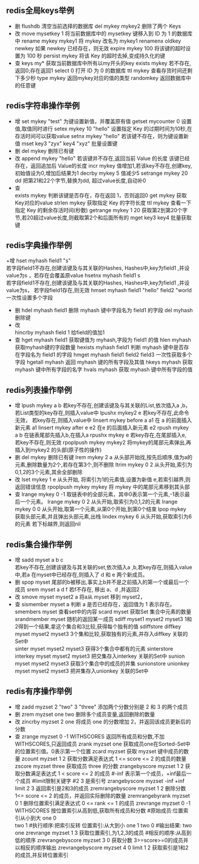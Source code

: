 ## redis全局keys举例
+ 删 
flushdb             清空当前选择的数据库 
del mykey mykey2        删除了两个 Keys 
+ 改 
move mysetkey 1         将当前数据库中的 mysetkey 键移入到 ID 为 1 的数据库中 
rename mykey mykey1     将 mykey 改名为 mykey1 
renamenx oldkey newkey  如果 newkey 已经存在，则无效 
expire mykey 100        将该键的超时设置为 100 秒
persist mykey       将该 Key 的超时去掉,变成持久化的键 
+ 查 
keys my*            获取当前数据库中所有以my开头的key 
exists mykey        若不存在,返回0;存在返回1 
select 0            打开 ID 为 0 的数据库 
ttl mykey           查看存货时间还剩下多少秒
type mykey          返回mykey对应的值的类型 
randomkey           返回数据库中的任意键
## redis字符串操作举例
+ 增
set mykey "test"            为键设置新值，并覆盖原有值
getset mycounter 0              设置值,取值同时进行
setex mykey 10 "hello"          设置指定 Key 的过期时间为10秒,在存活时间可以获取value
setnx mykey "hello"             若该键不存在，则为键设置新值
mset key3  "zyx"  key4 "xyz"    批量设置键
+ 删
del mykey                   删除已有键
+ 改
append mykey "hello"            若该键并不存在,返回当前 Value 的长度
                            该键已经存在，返回追加后 Value的长度
incr mykey                  值增加1,若该key不存在,创建key,初始值设为0,增加后结果为1
decrby  mykey  5            值减少5
setrange mykey 20 dd            把第21和22个字节,替换为dd, 超过value长度,自动补0
+ 查  
exists mykey                    判断该键是否存在，存在返回 1，否则返回0
get mykey                   获取Key对应的value
strlen mykey                获取指定 Key 的字符长度
ttl mykey                   查看一下指定 Key 的剩余存活时间(秒数)
getrange mykey 1 20             获取第2到第20个字节,若20超过value长度,则截取第2个和后面所有的
mget key3 key4                  批量获取键
## redis字典操作举例
+增
hset myhash field1 "s"    
若字段field1不存在,创建该键及与其关联的Hashes, Hashes中,key为field1 ,并设value为s ，若存在会覆盖原value
hsetnx myhash field1 s    
若字段field1不存在,创建该键及与其关联的Hashes, Hashes中,key为field1 ,并设value为s， 若字段field1存在,则无效
hmset myhash field1 "hello" field2 "world       一次性设置多个字段
+ 删
hdel myhash field1                      删除 myhash 键中字段名为 field1 的字段
del myhash                          删除键
+ 改  
hincrby myhash field 1                  给field的值加1
+ 查
hget myhash field1                      获取键值为 myhash,字段为 field1 的值
hlen myhash                         获取myhash键的字段数量
hexists myhash field1                   判断 myhash 键中是否存在字段名为 field1 的字段
hmget myhash field1 field2 field3           一次性获取多个字段
hgetall myhash                          返回 myhash 键的所有字段及其值
hkeys myhash                        获取myhash 键中所有字段的名字
hvals myhash                        获取 myhash 键中所有字段的值
## redis列表操作举例
+ 增 
lpush mykey a b             若key不存在,创建该键及与其关联的List,依次插入a ,b， 若List类型的key存在,则插入value中
lpushx mykey2 e             若key不存在,此命令无效， 若key存在,则插入value中
linsert mykey before a a1   在 a 的前面插入新元素 a1
linsert mykey after e e2    在e 的后面插入新元素 e2
rpush mykey a b             在链表尾部先插入b,在插入a
rpushx mykey e              若key存在,在尾部插入e, 若key不存在,则无效
rpoplpush mykey mykey2      将mykey的尾部元素弹出,再插入到mykey2 的头部(原子性的操作)
+ 删
del mykey               删除已有键 
lrem mykey 2 a              从头部开始找,按先后顺序,值为a的元素,删除数量为2个,若存在第3个,则不删除
ltrim mykey 0 2             从头开始,索引为0,1,2的3个元素,其余全部删除
+ 改
lset mykey 1 e              从头开始, 将索引为1的元素值,设置为新值 e,若索引越界,则返回错误信息
rpoplpush mykey mykey       将 mykey 中的尾部元素移到其头部
+ 查
lrange mykey 0 -1       取链表中的全部元素，其中0表示第一个元素,-1表示最后一个元素。
lrange mykey 0 2            从头开始,取索引为0,1,2的元素
lrange mykey 0 0            从头开始,取第一个元素,从第0个开始,到第0个结束
lpop mykey                  获取头部元素,并且弹出头部元素,出栈
lindex mykey 6              从头开始,获取索引为6的元素 若下标越界,则返回nil
## redis集合操作举例
+ 增
sadd myset a b c  
若key不存在,创建该键及与其关联的set,依次插入a ,b,若key存在,则插入value中,若a 在myset中已经存在,则插入了 d 和 e 两个新成员。
+ 删
spop myset              尾部的b被移出,事实上b并不是之前插入的第一个或最后一个成员
srem myset a d f        若f不存在, 移出 a、d ,并返回2
+ 改
smove myset myset2 a        将a从 myset 移到 myset2，
+ 查
sismember myset a           判断 a 是否已经存在，返回值为 1 表示存在。
smembers myset          查看set中的内容
scard myset             获取Set 集合中元素的数量
srandmember myset       随机的返回某一成员
sdiff myset1 myset2 myset3      1和2得到一个结果,拿这个集合和3比较,获得每个独有的值
sdiffstore diffkey myset myset2 myset3      3个集和比较,获取独有的元素,并存入diffkey 关联的Set中  
sinter myset myset2 myset3              获得3个集合中都有的元素
sinterstore interkey myset myset2 myset3  把交集存入interkey 关联的Set中
sunion myset myset2 myset3              获取3个集合中的成员的并集
sunionstore unionkey myset myset2 myset3  把并集存入unionkey 关联的Set中
## redis有序操作举例
+ 增
zadd myzset 2 "two" 3 "three"           添加两个分数分别是 2 和 3 的两个成员
+ 删
zrem myzset one two                 删除多个成员变量,返回删除的数量
+ 改
zincrby myzset 2 one                将成员 one 的分数增加 2，并返回该成员更新后的分数
+ 查 
zrange myzset 0 -1 WITHSCORES       返回所有成员和分数,不加WITHSCORES,只返回成员
zrank myzset one                获取成员one在Sorted-Set中的位置索引值。0表示第一个位置
zcard myzset                        获取 myzset 键中成员的数量
zcount myzset 1 2                   获取分数满足表达式 1 <= score <= 2 的成员的数量
zscore myzset three                 获取成员 three 的分数
zrangebyscore myzset  1 2               获取分数满足表达式 1 < score <= 2 的成员
#-inf 表示第一个成员，+inf最后一个成员
#limit限制关键字
#2  3  是索引号
zrangebyscore myzset -inf +inf limit 2 3  返回索引是2和3的成员
zremrangebyscore myzset 1 2         删除分数 1<= score <= 2 的成员，并返回实际删除的数量
zremrangebyrank myzset 0 1              删除位置索引满足表达式 0 <= rank <= 1 的成员
zrevrange myzset 0 -1 WITHSCORES        按位置索引从高到低,获取所有成员和分数
#原始成员:位置索引从小到大
      one  0  
      two  1
#执行顺序:把索引反转
      位置索引:从大到小
      one 1
      two 0
#输出结果: two  
       one
zrevrange myzset 1 3                获取位置索引,为1,2,3的成员
#相反的顺序:从高到低的顺序
zrevrangebyscore myzset 3 0             获取分数 3>=score>=0的成员并以相反的顺序输出
zrevrangebyscore myzset 4 0 limit 1 2    获取索引是1和2的成员,并反转位置索引
